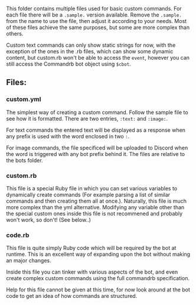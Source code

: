 This folder contains multiple files used for basic custom commands.
For each file there will be a `.sample.` version available. Remove the `.sample.` from the name to use the file, then adjust it according to your needs. Most of these files achieve the same purposes, but some are more complex than others.

Custom text commands can only show static strings for now, with the exception of the ones in the .rb files, which can show some dynamic content, but custom.rb won't be able to access the `event`, however you can still access the Commandrb bot object using `$cbot`.

## Files:

### custom.yml
The simplest way of creating a custom command. Follow the sample file to see how it is formatted. There are two entries, `:text:` and `:image:`. 

For text commands the entered text will be displayed as a response when any prefix is used with the word enclosed in two `:`.

For image commands, the file specificed will be uploaded to Discord when the word is triggered with any bot prefix behind it. The files are relative to the bots folder.

### custom.rb
This file is a special Ruby file in which you can set various variables to dynamically create commands (For example parsing a list of similar commands and then creating them all at once.). Naturally, this file is much more complex than the yml alternative. Modifying any variable other than the special custom ones inside this file is not recommened and probably won't work, so don't! (See below..)

### code.rb
This file is quite simply Ruby code which will be required by the bot at runtime. This is an excellent way of expanding upon the bot without making an major changes.

Inside this file you can tinker with various aspects of the bot, and even create complex custom commands using the full commandrb specification. 

Help for this file cannot be given at this time, for now look around at the bot code to get an idea of how commands are structured.


